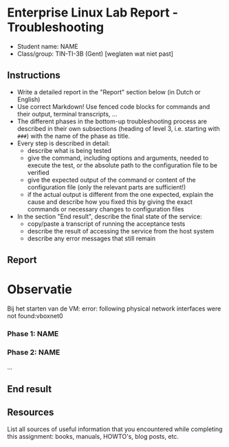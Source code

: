 # Enterprise Linux Lab Report - Troubleshooting

- Student name: NAME
- Class/group: TIN-TI-3B (Gent) [weglaten wat niet past]

## Instructions

- Write a detailed report in the "Report" section below (in Dutch or English)
- Use correct Markdown! Use fenced code blocks for commands and their output, terminal transcripts, ...
- The different phases in the bottom-up troubleshooting process are described in their own subsections (heading of level 3, i.e. starting with `###`) with the name of the phase as title.
- Every step is described in detail:
    - describe what is being tested
    - give the command, including options and arguments, needed to execute the test, or the absolute path to the configuration file to be verified
    - give the expected output of the command or content of the configuration file (only the relevant parts are sufficient!)
    - if the actual output is different from the one expected, explain the cause and describe how you fixed this by giving the exact commands or necessary changes to configuration files
- In the section "End result", describe the final state of the service:
    - copy/paste a transcript of running the acceptance tests
    - describe the result of accessing the service from the host system
    - describe any error messages that still remain

## Report
# Observatie
Bij het starten van de VM: error: following physical network interfaces were not found:vboxnet0
### Phase 1: NAME


### Phase 2: NAME

...

## End result



## Resources

List all sources of useful information that you encountered while completing this assignment: books, manuals, HOWTO's, blog posts, etc.
